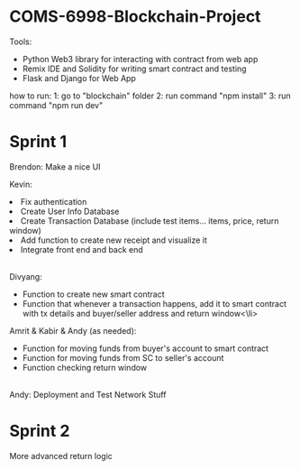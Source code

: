 # COMS-6998-Blockchain-Project
Tools:
<ul>
<li>Python Web3 library for interacting with contract from web app</li>
<li>Remix IDE and Solidity for writing smart contract and testing</li>
<li>Flask and Django for Web App</li>
</ul>

how to run:
1: go to "blockchain" folder
2: run command "npm install"
3: run command "npm run dev"

# Sprint 1

Brendon:
Make a nice UI

Kevin: 
</ul>
<li>Fix authentication</li>
<li>Create User Info Database</li>
<li>Create Transaction Database (include test items... items, price, return window)</li>
<li>Add function to create new receipt and visualize it</li>
<li>Integrate front end and back end</li>
</ul>
<br>

Divyang:
<ul>
<li>Function to create new smart contract</li>
<li>Function that whenever a transaction happens, add it to smart contract with tx details and buyer/seller address and return window<\li>
</ul>

Amrit & Kabir & Andy (as needed):
<ul>
<li>Function for moving funds from buyer's account to smart contract</li>
<li>Function for moving funds from SC to seller's account</li>
<li>Function checking return window</li>
</ul>

<br>
Andy:
Deployment and Test Network Stuff

# Sprint 2
More advanced return logic



